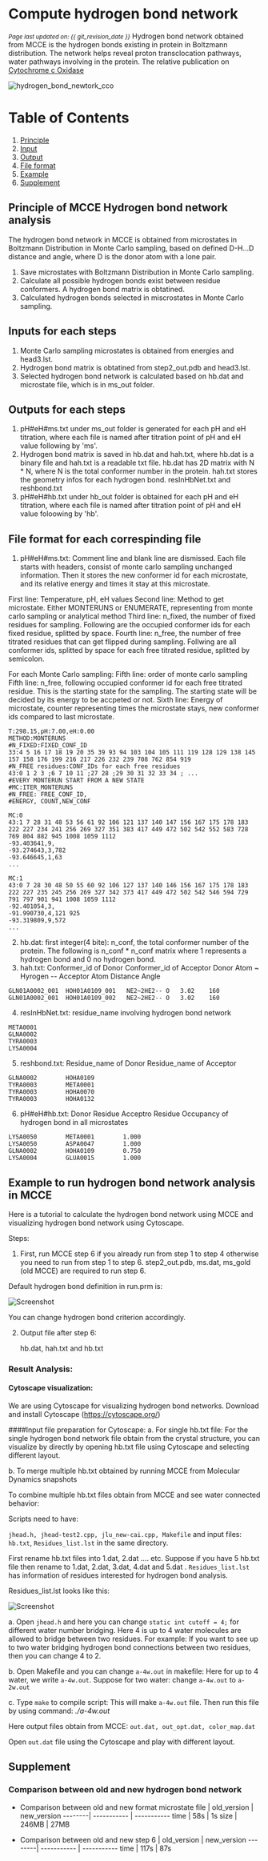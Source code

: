 # Compute hydrogen bond network
<small><i>Page last updated on: {{ git_revision_date }}</i></small>
Hydrogen bond network obtained from MCCE is the hydrogen bonds existing in protein in Boltzmann distribution. The network helps reveal proton transclocation pathways, water pathways involving in the protein. The relative publication on [Cytochrome c Oxidase](https://www.sciencedirect.com/science/article/pii/S0005272818301257)

![hydrogen_bond_newtork_cco](CCO_FLOW_NETWORK.png)

# Table of Contents

1. [Principle](hbexample.md##Principle-of-MCCE-Hydrogen-bond-network-analysis)
2. [Input](hbexample.md##Inputs-for-each-steps)
3. [Output](hbexample.md##Outputs-for-each-steps)
4. [File format](hbexample.md##File-format-for-each-correspinding-file)
5. [Example](hbexample.md##Example-to-run-hydrogen-bond-network-analysis-in-MCCE)
6. [Supplement](hbexample.md##Supplement)


## Principle of MCCE Hydrogen bond network analysis
The hydrogen bond network in MCCE is obtained from microstates in Boltzmann Distribution in Monte Carlo sampling, based on defined D-H...D distance and angle, where D is the donor atom with a lone pair.

1. Save microstates with Boltzmann Distribution in Monte Carlo sampling.
2. Calculate all possible hydrogen bonds exist between residue conformers. A hydrogen bond matrix is obtatined.
3. Calculated hydrogen bonds selected in miscrostates in Monte Carlo sampling.

## Inputs for each steps
1. Monte Carlo sampling microstates is obtained from energies and head3.lst.
2. Hydrogen bond matrix is obtatined from step2_out.pdb and head3.lst.
3. Selected hydrogen bond network is calculated based on hb.dat and microstate file, which is in ms_out folder.

## Outputs for each steps 
1. pH#eH#ms.txt under ms_out folder is generated for each pH and eH titration, where each file is named after titration point of pH and eH value following by 'ms'.
2. Hydrogen bond matrix is saved in hb.dat and hah.txt, where hb.dat is a binary file and hah.txt is a readable txt file. hb.dat has 2D matrix with N * N, where N is the total conformer number in the protein. hah.txt stores the geometry infos for each hydrogen bond. resInHbNet.txt and reshbond.txt
3. pH#eH#hb.txt under hb_out folder is obtained for each pH and eH titration, where each file is named after titration point of pH and eH value foloowing by 'hb'.

## File format for each correspinding file
1. pH#eH#ms.txt: Comment line and blank line are dismissed.
Each file starts with headers, consist of monte carlo sampling unchanged information.
Then it stores the new conformer id for each microstate, and its relative energy and times it stay at this microstate. 

First line: Temperature, pH, eH values
Second line: Method to get microstate. Either MONTERUNS or ENUMERATE, representing from monte carlo sampling or analytical method
Third line: n_fixed, the number of fixed residues for sampling. Following are the occupied conformer ids for each fixed residue, splitted by space.
Fourth line: n_free, the number of free titrated residues that can get flipped during sampling. Follwing are all conformer ids, splitted by space for each free titrated residue, splitted by semicolon.

For each Monte Carlo sampling:
Fifth line: order of monte carlo sampling
Fifth line: n_free, following occupied conformer id for each free titrated residue. This is the starting state for the sampling. The starting state will be decided by its energy to be accpeted or not.
Sixth line: Energy of microstate, counter representing times the microstate stays, new conformer ids compared to last microstate. 

```
T:298.15,pH:7.00,eH:0.00
METHOD:MONTERUNS
#N_FIXED:FIXED_CONF_ID
33:4 5 16 17 18 19 20 35 39 93 94 103 104 105 111 119 128 129 138 145 157 158 176 199 216 217 226 232 239 708 762 854 919
#N_FREE residues:CONF_IDs for each free residues
43:0 1 2 3 ;6 7 10 11 ;27 28 ;29 30 31 32 33 34 ; ...
#EVERY MONTERUN START FROM A NEW STATE
#MC:ITER_MONTERUNS
#N_FREE: FREE_CONF_ID,
#ENERGY, COUNT,NEW_CONF

MC:0
43:1 7 28 31 48 53 56 61 92 106 121 137 140 147 156 167 175 178 183 222 227 234 241 256 269 327 351 383 417 449 472 502 542 552 583 728 769 804 882 945 1008 1059 1112
-93.403641,9,
-93.274643,3,782
-93.646645,1,63
...

MC:1
43:0 7 28 30 48 50 55 60 92 106 127 137 140 146 156 167 175 178 183 222 227 235 245 256 269 327 342 373 417 449 472 502 542 546 594 729 791 797 901 941 1008 1059 1112
-92.401054,3,
-91.990730,4,121 925
-93.319809,9,572
...
```
2. hb.dat: first integer(4 bite): n_conf, the total conformer number of the protein. The following is n_conf * n_conf matrix where 1 represents a hydrogen bond and 0 no hydrogen bond.
3. hah.txt: Conformer_id of Donor   Conformer_id of Acceptor   Donor Atom ~ Hyrogen -- Acceptor Atom  Distance  Angle
```
GLN01A0002_001  HOH01A0109_001   NE2~2HE2-- O   3.02    160
GLN01A0002_001  HOH01A0109_002   NE2~2HE2-- O   3.02    160
```
4. resInHbNet.txt: residue_name involving hydrogen bond network
```
META0001
GLNA0002
TYRA0003
LYSA0004
```
5. reshbond.txt: Residue_name of Donor     Residue_name of Acceptor 
```
GLNA0002        HOHA0109
TYRA0003        META0001
TYRA0003        HOHA0070
TYRA0003        HOHA0132
```
6. pH#eH#hb.txt: Donor Residue      Acceptro Residue       Occupancy of hydrogen bond in all microstates
```
LYSA0050        META0001        1.000
LYSA0050        ASPA0047        1.000
GLNA0002        HOHA0109        0.750
LYSA0004        GLUA0015        1.000
```

## Example to run hydrogen bond network analysis in MCCE
Here is a tutorial to calculate the hydrogen bond network using MCCE 
and visualizing hydrogen bond network using Cytoscape. 

Steps:
1.  First, run MCCE step 6 if you already run from step 1 to step 4 otherwise 
 you need to run from step 1 to step 6. 
step2_out.pdb, ms.dat, ms_gold (old MCCE) are required to run step 6.

Default hydrogen bond definition in run.prm is:

 ![Screenshot](run.prm.png)

You can change hydrogen bond criterion accordingly. 

2. Output file after step 6:

      hb.dat, hah.txt and hb.txt

### Result Analysis:

#### Cytoscape visualization:
We are using Cytoscape for visualizing hydrogen bond networks. 
Download and install Cytoscape (https://cytoscape.org/)

####Input file preparation for Cytoscape:
a. For single hb.txt file:
For the single hydrogen bond network file obtain from the crystal structure, 
you can visualize by directly by opening hb.txt file using Cytoscape 
and selecting different layout.

b. To merge multiple hb.txt obtained by running MCCE from Molecular Dynamics snapshots

To combine multiple hb.txt files obtain from MCCE and see water connected behavior:

Scripts need to have: 

`jhead.h, jhead-test2.cpp, jlu_new-cai.cpp, Makefile`
 and input files: `hb.txt`, `Residues_list.lst`  in the same directory.

First rename hb.txt files into 1.dat, 2.dat .... etc. Suppose if you have 5 hb.txt file then 
rename to 1.dat, 2.dat, 3.dat, 4.dat and 5.dat .
`Residues_list.lst` has information of residues interested for hydrogen bond analysis.

Residues_list.lst looks like this:

![Screenshot](res_lst.png)


a. Open `jhead.h` and here you can change `static int cutoff = 4;` for different water number bridging.
Here 4 is  up to 4 water molecules are allowed to bridge between two residues.
For example: If you want to see up to  two water bridging hydrogen bond connections between two residues, 
then you can change 4 to 2.

b. Open Makefile and you can change `a-4w.out` in makefile:
Here for up to 4 water, we write  `a-4w.out`. Suppose for  two water: change `a-4w.out` to `a-2w.out`

c. Type `make` to compile script:
This will make `a-4w.out`  file. Then run this file by using command: _./a-4w.out_ 

Here output files obtain from MCCE: `out.dat, out_opt.dat, color_map.dat`

Open `out.dat` file using the Cytoscape and play with different layout.


## Supplement
### Comparison between old and new hydrogen bond network
* Comparison between old and new format microstate file
        | old_version | new_version
--------| ----------- | ----------- 
  time  |    58s      |     1s
  size  |    246MB    |     27MB

* Comparison between old and new step 6
        | old_version | new_version
--------| ----------- | ----------- 
  time  |    117s     |     87s